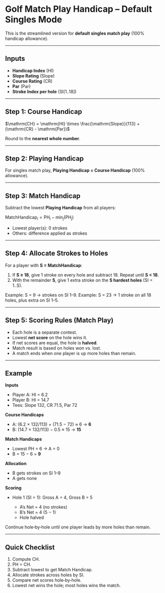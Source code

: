# Golf Match Play Handicap – Default Singles Mode

This is the streamlined version for **default singles match play** (100% handicap allowance).

---

## Inputs

* **Handicap Index** (HI)
* **Slope Rating** (Slope)
* **Course Rating** (CR)
* **Par** (Par)
* **Stroke Index per hole** (SI\[1..18])

---

## Step 1: Course Handicap

$\mathrm{CH} = \mathrm{HI} \times \frac{\mathrm{Slope}}{113} + (\mathrm{CR} - \mathrm{Par})$

Round to the **nearest whole number**.

---

## Step 2: Playing Handicap

For singles match play, **Playing Handicap = Course Handicap** (100% allowance).

---

## Step 3: Match Handicap

Subtract the lowest **Playing Handicap** from all players:

$\mathrm{MatchHandicap}_i = \mathrm{PH}_i - \min_j(\mathrm{PH}_j)$

* Lowest player(s): 0 strokes
* Others: difference applied as strokes

---

## Step 4: Allocate Strokes to Holes

For a player with **S = MatchHandicap**:

1. If **S ≥ 18**, give 1 stroke on every hole and subtract 18. Repeat until **S < 18**.
2. With the remainder **S**, give 1 extra stroke on the **S hardest holes** (SI = 1..S).

Example: S = 9 → strokes on SI 1–9.
Example: S = 23 → 1 stroke on all 18 holes, plus extra on SI 1–5.

---

## Step 5: Scoring Rules (Match Play)

* Each hole is a separate contest.
* Lowest **net score** on the hole wins it.
* If net scores are equal, the hole is **halved**.
* Match result is based on holes won vs. lost.
* A match ends when one player is up more holes than remain.

---

## Example

**Inputs**

* Player A: HI = 6.2
* Player B: HI = 14.7
* Tees: Slope 132, CR 71.5, Par 72

**Course Handicaps**

* A: (6.2 × 132/113) + (71.5 − 72) ≈ 6 → **6**
* B: (14.7 × 132/113) − 0.5 ≈ 15 → **15**

**Match Handicaps**

* Lowest PH = 6 → A = 0
* B = 15 − 6 = **9**

**Allocation**

* B gets strokes on SI 1–9
* A gets none

**Scoring**

* Hole 1 (SI = 1): Gross A = 4, Gross B = 5

  * A’s Net = 4 (no strokes)
  * B’s Net = 4 (5 − 1)
  * Hole halved

Continue hole‑by‑hole until one player leads by more holes than remain.

---

## Quick Checklist

1. Compute CH.
2. PH = CH.
3. Subtract lowest to get Match Handicap.
4. Allocate strokes across holes by SI.
5. Compare net scores hole‑by‑hole.
6. Lowest net wins the hole; most holes wins the match.
